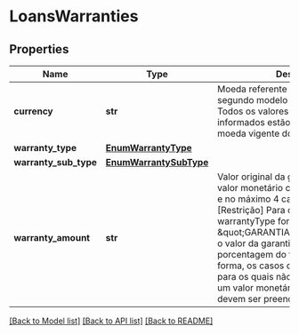 # LoansWarranties

## Properties
Name | Type | Description | Notes
------------ | ------------- | ------------- | -------------
**currency** | **str** | Moeda referente ao valor da garantia, segundo modelo ISO-4217. p.ex. &#x27;BRL&#x27;. Todos os valores monetários informados estão representados com a moeda vigente do Brasil | 
**warranty_type** | [**EnumWarrantyType**](EnumWarrantyType.md) |  | 
**warranty_sub_type** | [**EnumWarrantySubType**](EnumWarrantySubType.md) |  | 
**warranty_amount** | **str** | Valor original da garantia. Expresso em valor monetário com no mínimo 2 casas e no máximo 4 casas decimais.  [Restrição] Para casos em que warrantyType for igual a \&quot;GARANTIA_FIDEJUSSORIA\&quot; o valor da garantia corresponde a uma porcentagem do total garantido.  Dessa forma, os casos de garantia fidejussória para os quais não é possível determinar um valor monetário para a garantia devem ser preenchidos com 0.00.  | 

[[Back to Model list]](../README.md#documentation-for-models) [[Back to API list]](../README.md#documentation-for-api-endpoints) [[Back to README]](../README.md)

